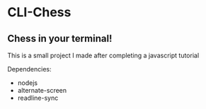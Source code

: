 # CLI-Chess
## Chess in your terminal! ##

This is a small project I made after completing a javascript tutorial

Dependencies:
  - nodejs
  - alternate-screen
  - readline-sync
